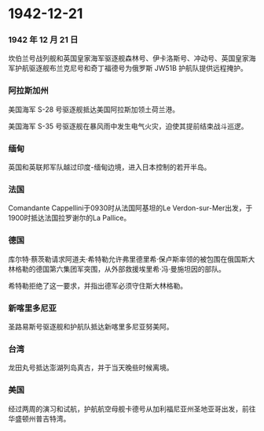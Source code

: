# 1942-12-21

### 1942 年 12 月 21 日

坎伯兰号战列舰和英国皇家海军驱逐舰森林号、伊卡洛斯号、冲动号、英国皇家海军护航驱逐舰布兰克尼号和奇丁福德号为俄罗斯
JW51B 护航队提供远程掩护。

### 阿拉斯加州

美国海军 S-28 号驱逐舰抵达美国阿拉斯加领土荷兰港。

美国海军 S-35 号驱逐舰在暴风雨中发生电气火灾，迫使其提前结束战斗巡逻。

### 缅甸

英国和英联邦军队越过印度-缅甸边境，进入日本控制的若开半岛。

### 法国

Comandante Cappellini于0930时从法国阿基坦的Le
Verdon-sur-Mer出发，于1900时抵达法国拉罗谢尔的La Pallice。

### 德国

库尔特·蔡茨勒请求阿道夫·希特勒允许弗里德里希·保卢斯率领的被包围在俄国斯大林格勒的德国第六集团军突围，从外部救援埃里希·冯·曼施坦因的部队。

希特勒拒绝了这一要求，并指出德军必须守住斯大林格勒。

### 新喀里多尼亚

圣路易斯号驱逐舰和护航队抵达新喀里多尼亚努美阿。

### 台湾

龙田丸号抵达澎湖列岛真古，并于当天晚些时候离境。

### 美国

经过两周的演习和试航，护航航空母舰卡德号从加利福尼亚州圣地亚哥出发，前往华盛顿州普吉特湾。